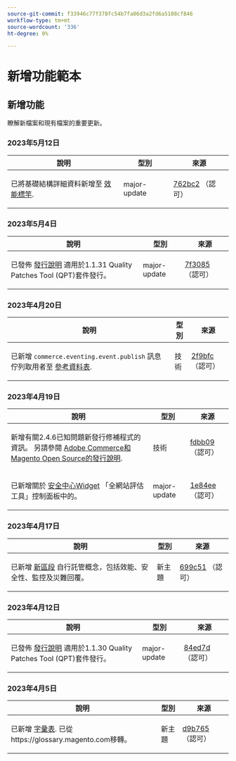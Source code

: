 ```yaml
---
source-git-commit: f33946c77f378fc54b7fa06d3a2fd6a5108cf846
workflow-type: tm+mt
source-wordcount: '336'
ht-degree: 0%

---
```

# 新增功能範本

## 新增功能

瞭解新檔案和現有檔案的重要更新。

### 2023年5月12日

<table style="table-layout:auto;">
  <thead>
    <tr>
      <th>說明</th>
      <th>型別</th>
      <th>來源</th>
    </tr>
  </thead>
  <tbody>
    <tr>
      <td><p>已將基礎結構詳細資料新增至 <a href="https://experienceleague.adobe.com/docs/commerce-operations/implementation-playbook/infrastructure/performance/benchmarks.html">效能標竿</a>.</p>
</td>
      <td>major-update</td>
      <td><a href="https://github.com/AdobeDocs/commerce-operations.en/commit/762bc2b9bdd19d92707525044a4178b6e89e4a3d">762bc2</a> （認可）</td>
    </tr>
  </tbody>
</table>

### 2023年5月4日

<table style="table-layout:auto;">
  <thead>
    <tr>
      <th>說明</th>
      <th>型別</th>
      <th>來源</th>
    </tr>
  </thead>
  <tbody>
    <tr>
      <td><p>已發佈 <a href="https://experienceleague.adobe.com/docs/commerce-operations/tools/quality-patches-tool/release-notes.html">發行說明</a> 適用於1.1.31 Quality Patches Tool (QPT)套件發行。</p>
</td>
      <td>major-update</td>
      <td><a href="https://github.com/AdobeDocs/commerce-operations.en/commit/7f30857b612d027dfce26fac1f947006f28ecfa6">7f3085</a> （認可）</td>
    </tr>
  </tbody>
</table><!-- date_group -->

### 2023年4月20日

<table style="table-layout:auto;">
  <thead>
    <tr>
      <th>說明</th>
      <th>型別</th>
      <th>來源</th>
    </tr>
  </thead>
  <tbody>
    <tr>
      <td><p>已新增 <code class="language-plaintext highlighter-rouge">commerce.eventing.event.publish</code> 訊息佇列取用者至 <a href="https://experienceleague.adobe.com/docs/commerce-operations/configuration-guide/message-queues/consumers.html">參考資料表</a>.</p>
</td>
      <td>技術</td>
      <td><a href="https://github.com/AdobeDocs/commerce-operations.en/commit/2f9bfcf9a8232cbe659062a9b1bc88eda3d9158c">2f9bfc</a> （認可）</td>
    </tr>
  </tbody>
</table>

### 2023年4月19日

<table style="table-layout:auto;">
  <thead>
    <tr>
      <th>說明</th>
      <th>型別</th>
      <th>來源</th>
    </tr>
  </thead>
  <tbody>
    <tr>
      <td><p>新增有關2.4.6已知問題新發行修補程式的資訊。 另請參閱 <a href="https://experienceleague.adobe.com/docs/commerce-operations/release/notes/overview.html">Adobe Commerce和Magento Open Source的發行說明</a>.</p>
</td>
      <td>技術</td>
      <td><a href="https://github.com/AdobeDocs/commerce-operations.en/commit/fdbb0959b615689eba3068bc93c4c9876c7a7972">fdbb09</a> （認可）</td>
    </tr>
    <tr>
      <td><p>已新增關於 <a href="https://experienceleague.adobe.com/docs/commerce-operations/tools/site-wide-analysis-tool/dashboard.html">安全中心Widget</a> 「全網站評估工具」控制面板中的。</p>
</td>
      <td>major-update</td>
      <td><a href="https://github.com/AdobeDocs/commerce-operations.en/commit/1e84ee6db07ec9080971de22a24fe8a7d8705916">1e84ee</a> （認可）</td>
    </tr>
  </tbody>
</table>

### 2023年4月17日

<table style="table-layout:auto;">
  <thead>
    <tr>
      <th>說明</th>
      <th>型別</th>
      <th>來源</th>
    </tr>
  </thead>
  <tbody>
    <tr>
      <td><p>已新增 <a href="https://experienceleague.adobe.com/docs/commerce-operations/implementation-playbook/infrastructure/self-hosting/overview.html">新區段</a> 自行託管概念，包括效能、安全性、監控及災難回覆。</p>
</td>
      <td>新主題</td>
      <td><a href="https://github.com/AdobeDocs/commerce-operations.en/commit/699c512de9c6d28ba354f02b4db76975eb5410a9">699c51</a> （認可）</td>
    </tr>
  </tbody>
</table>

### 2023年4月12日

<table style="table-layout:auto;">
  <thead>
    <tr>
      <th>說明</th>
      <th>型別</th>
      <th>來源</th>
    </tr>
  </thead>
  <tbody>
    <tr>
      <td><p>已發佈 <a href="https://experienceleague.adobe.com/docs/commerce-operations/tools/quality-patches-tool/release-notes.html">發行說明</a> 適用於1.1.30 Quality Patches Tool (QPT)套件發行。</p>
</td>
      <td>major-update</td>
      <td><a href="https://github.com/AdobeDocs/commerce-operations.en/commit/84ed7dd2c24eef437d6719d9758da43423347eeb">84ed7d</a> （認可）</td>
    </tr>
  </tbody>
</table>

### 2023年4月5日

<table style="table-layout:auto;">
  <thead>
    <tr>
      <th>說明</th>
      <th>型別</th>
      <th>來源</th>
    </tr>
  </thead>
  <tbody>
    <tr>
      <td><p>已新增 <a href="https://experienceleague.adobe.com/docs/commerce-operations/operational-playbook/glossary.html">字彙表</a>. 已從https://glossary.magento.com移轉。</p>
</td>
      <td>新主題</td>
      <td><a href="https://github.com/AdobeDocs/commerce-operations.en/commit/d9b7659e5d4c3770956f0c2a96e5c97a3dc2af19">d9b765</a> （認可）</td>
    </tr>
  </tbody>
</table><!-- date_group --><!-- month_group --><!-- year_group -->
